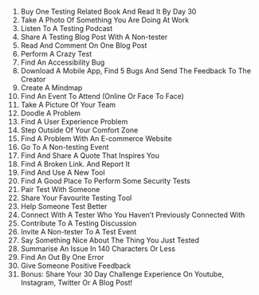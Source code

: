 1. Buy One Testing Related Book And Read It By Day 30  
2. Take A Photo Of Something You Are Doing At Work  
3. Listen To A Testing Podcast  
4. Share A Testing Blog Post With A Non-tester  
5. Read And Comment On One Blog Post  
6. Perform A Crazy Test  
7. Find An Accessibility Bug  
8. Download A Mobile App, Find 5 Bugs And Send The Feedback To The Creator  
9. Create A Mindmap  
10. Find An Event To Attend (Online Or Face To Face)  
11. Take A Picture Of Your Team  
12. Doodle A Problem  
13. Find A User Experience Problem  
14. Step Outside Of Your Comfort Zone  
15. Find A Problem With An E-commerce Website  
16. Go To A Non-testing Event  
17. Find And Share A Quote That Inspires You  
18. Find A Broken Link. And Report It  
19. Find And Use A New Tool  
20. Find A Good Place To Perform Some Security Tests  
21. Pair Test With Someone  
22. Share Your Favourite Testing Tool  
23. Help Someone Test Better  
24. Connect With A Tester Who You Haven’t Previously Connected With  
25. Contribute To A Testing Discussion  
26. Invite A Non-tester To A Test Event  
27. Say Something Nice About The Thing You Just Tested  
28. Summarise An Issue In 140 Characters Or Less  
29. Find An Out By One Error  
30. Give Someone Positive Feedback  
31. Bonus: Share Your 30 Day Challenge Experience On Youtube, Instagram, Twitter Or A Blog Post! 